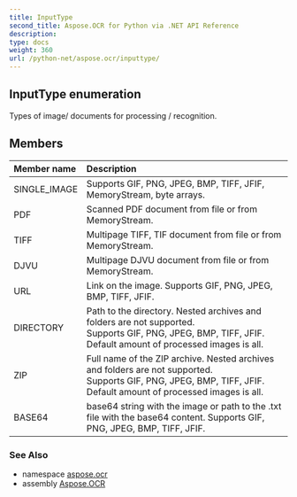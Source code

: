 ```yaml
---
title: InputType
second_title: Aspose.OCR for Python via .NET API Reference
description: 
type: docs
weight: 360
url: /python-net/aspose.ocr/inputtype/
---
```


## InputType enumeration

Types of image/ documents for processing / recognition.

## Members
| Member name | Description |
| :- | :- |
|SINGLE_IMAGE|Supports GIF, PNG, JPEG, BMP, TIFF, JFIF, MemoryStream, byte arrays.|
|PDF|Scanned PDF document from file or from MemoryStream.|
|TIFF|Multipage TIFF, TIF document from file or from MemoryStream.|
|DJVU|Multipage DJVU document from file or from MemoryStream.|
|URL|Link on the image. Supports GIF, PNG, JPEG, BMP, TIFF, JFIF.|
|DIRECTORY|Path to the directory. Nested archives and folders are not supported.<br/>            Supports GIF, PNG, JPEG, BMP, TIFF, JFIF.<br/>            Default amount of processed images is all.|
|ZIP|Full name of the ZIP archive. Nested archives and folders are not supported.<br/>            Supports GIF, PNG, JPEG, BMP, TIFF, JFIF.<br/>            Default amount of processed images is all.|
|BASE64|base64 string with the image or path to the .txt file with the base64 content. Supports GIF, PNG, JPEG, BMP, TIFF, JFIF.|

### See Also

* namespace [aspose.ocr](/ocr/python-net/aspose.ocr/)
* assembly [Aspose.OCR](/ocr/python-net/)

